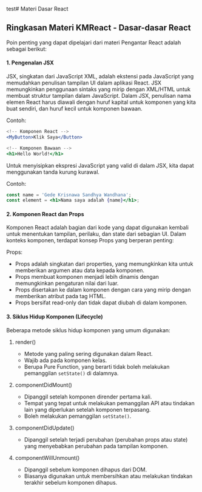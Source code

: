 test# Materi Dasar React

## Ringkasan Materi KMReact - Dasar-dasar React

Poin penting yang dapat dipelajari dari materi Pengantar React adalah sebagai berikut:

#### 1. Pengenalan JSX

JSX, singkatan dari JavaScript XML, adalah ekstensi pada JavaScript yang memudahkan penulisan tampilan UI dalam aplikasi React. JSX memungkinkan penggunaan sintaks yang mirip dengan XML/HTML untuk membuat struktur tampilan dalam JavaScript. Dalam JSX, penulisan nama elemen React harus diawali dengan huruf kapital untuk komponen yang kita buat sendiri, dan huruf kecil untuk komponen bawaan.

Contoh:

```jsx
<!-- Komponen React -->
<MyButton>Klik Saya</Button>

<!-- Komponen Bawaan -->
<h1>Hello World!</h1>
```

Untuk menyisipkan ekspresi JavaScript yang valid di dalam JSX, kita dapat menggunakan tanda kurung kurawal.

Contoh:

```jsx
const name = 'Gede Krisnawa Sandhya Wandhana';
const element = <h1>Nama saya adalah {name}</h1>;
```

#### 2. Komponen React dan Props

Komponen React adalah bagian dari kode yang dapat digunakan kembali untuk menentukan tampilan, perilaku, dan state dari sebagian UI. Dalam konteks komponen, terdapat konsep Props yang berperan penting:

Props:

- Props adalah singkatan dari properties, yang memungkinkan kita untuk memberikan argumen atau data kepada komponen.
- Props membuat komponen menjadi lebih dinamis dengan memungkinkan pengaturan nilai dari luar.
- Props disertakan ke dalam komponen dengan cara yang mirip dengan memberikan atribut pada tag HTML.
- Props bersifat read-only dan tidak dapat diubah di dalam komponen.

#### 3. Siklus Hidup Komponen (Lifecycle)

Beberapa metode siklus hidup komponen yang umum digunakan:

1. render()

   - Metode yang paling sering digunakan dalam React.
   - Wajib ada pada komponen kelas.
   - Berupa Pure Function, yang berarti tidak boleh melakukan pemanggilan `setState()` di dalamnya.

2. componentDidMount()

   - Dipanggil setelah komponen dirender pertama kali.
   - Tempat yang tepat untuk melakukan pemanggilan API atau tindakan lain yang diperlukan setelah komponen terpasang.
   - Boleh melakukan pemanggilan `setState()`.

3. componentDidUpdate()

   - Dipanggil setelah terjadi perubahan (perubahan props atau state) yang menyebabkan perubahan pada tampilan komponen.

4. componentWillUnmount()

   - Dipanggil sebelum komponen dihapus dari DOM.
   - Biasanya digunakan untuk membersihkan atau melakukan tindakan terakhir sebelum komponen dihapus.
